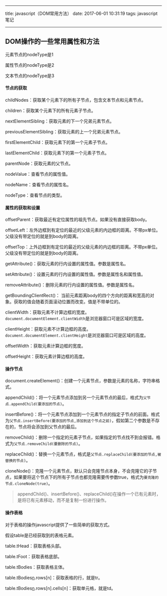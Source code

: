 
---

title: javascript（DOM常用方法）
date: 2017-06-01 10:31:19
tags: javascript笔记

---

## DOM操作的一些常用属性和方法

元素节点的nodeType是1

属性节点的nodeType是2

文本节点的nodeType是3

#### 节点的获取

childNodes：获取某个元素下的所有子节点，包含文本节点和元素节点。

children：获取某个元素下的所有元素子节点。

nextElementSibling：获取元素的下一个兄弟元素节点。

previousElementSibling：获取元素的上一个兄弟元素节点。

firstElementChild：获取元素下的第一个元素子节点。

lastElementChild：获取元素下的第一个元素子节点。

parentNode：获取元素的父节点。

nodeValue：查看节点的属性值。

nodeName：查看节点的属性名。

nodeType：查看节点的类型。

#### 属性的获取和设置

offsetParent：获取最近有定位属性的祖先节点。如果没有直接获取body。

offsetLeft：左外边框到有定位的最近的父级元素的内边框的距离。不带px单位。父级没有带定位的就是到body的距离。

offsetTop：上外边框到有定位的最近的父级元素的内边框的距离。不带px单位。父级没有带定位的就是到body的距离。

getAttribute()：获取元素的行内设置的属性值。参数是属性名。

setAttribute()：设置元素的行内设置的属性值。参数是属性名和属性值。

removeAttribute()：删除元素的行内设置的属性值。参数是属性名。

getBoundingClientRect()：  当前元素距离body的四个方向的距离和宽高的对象。获取的值会随着页面滚动位置而改变。值是不带单位的。

clientWidth：获取元素不计算边框的宽度。`document.documentElement.clientWidth`是浏览器窗口可是区域的宽度。

clientHeight：获取元素不计算边框的高度。`document.documentElement.clientHeight`是浏览器窗口可是区域的高度。

offsetWidth：获取元素计算边框的宽度。

offsetHeight：获取元素计算边框的高度。

#### 操作节点

document.createElement()：创建一个元素节点，参数是元素的名称，字符串格式。

appendChild()：将一个元素节点添加到另一个元素节点的最后，格式为`父节点.appendChild(要添加的节点)`。

insertBefore()：将一个元素节点添加到一个元素节点的指定子节点的前面。格式为`父节点.insertBefore(要添加的节点,添加到这个节点之前)`，假如第二个参数是不存在的，节点将会添加到父节点的最后。

removeChild()：删除一个指定的元素子节点，如果指定的节点找不到会报错。格式为`父节点.removeChild(要删除的节点)`。

replaceChild()：替换一个元素节点，格式是`父节点.replaceChild(要添加的节点,被替换的节点)`。

cloneNode()：克隆一个元素节点，默认只会克隆节点本身，不会克隆它的子节点，如果要将这个节点下的所有子节点也都克隆需要传参数true，格式为`要克隆的节点.cloneNode(true)`。

> appendChild()、insertBefore()、replaceChild()在操作一个已有元素时，是将已有元素移动，而不是复制一份进行操作。

#### 操作表格

对于表格的操作javascript提供了一些简单的获取方式。

假设table是已经获取到的表格元素。

table.tHead：获取表格头部。

table.tFoot：获取表格底部。

table.tBodies：获取表格主体。

table.tBodies[n](tHead、tFoot).rows[n]：获取表格的行，就是tr。

table.tBodies[n](tHead、tFoot).rows[n].cells[n]：获取单元格，就是td。